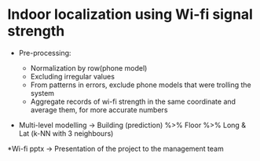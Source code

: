 # Indoor localization using Wi-fi signal strength

- Pre-processing: 
  - Normalization by row(phone model)
  - Excluding irregular values
  - From patterns in errors, exclude phone models that were trolling the system
  - Aggregate records of wi-fi strength in the same coordinate and average them, for more accurate numbers
  
- Multi-level modelling -> Building (prediction) %>% Floor %>% Long & Lat (k-NN with 3 neighbours)

*Wi-fi pptx -> Presentation of the project to the management team

      

